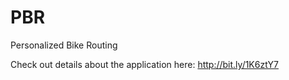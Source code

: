 # PBR
Personalized Bike Routing


Check out details about the application here: http://bit.ly/1K6ztY7
